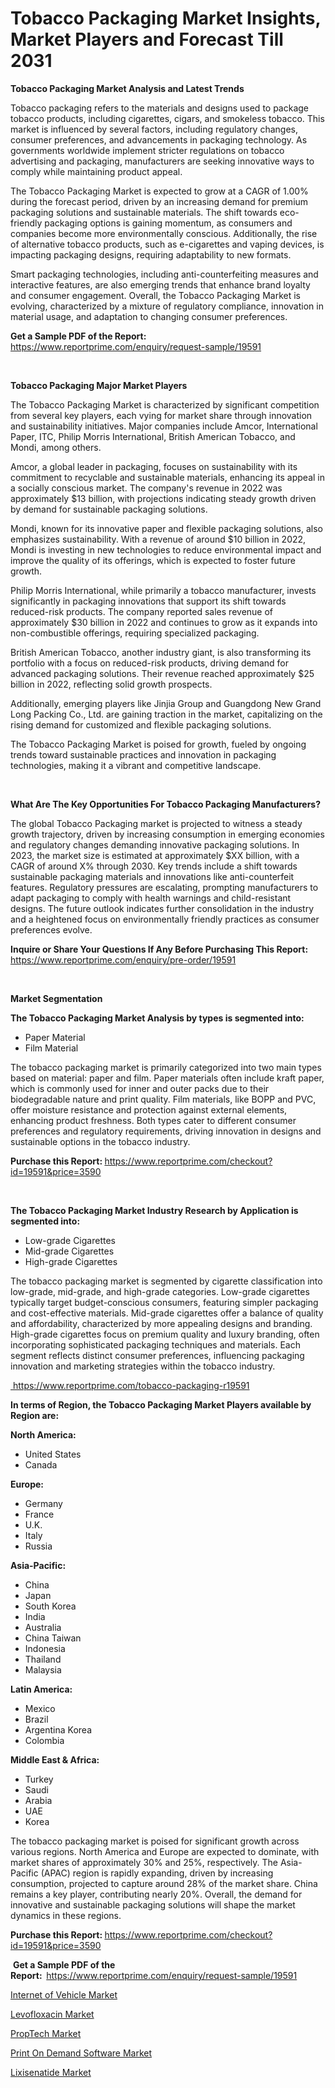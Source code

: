 <p><h1>Tobacco Packaging Market Insights, Market Players and Forecast Till 2031</h1></p><p><strong>Tobacco Packaging Market Analysis and Latest Trends</strong></p>
<p><p>Tobacco packaging refers to the materials and designs used to package tobacco products, including cigarettes, cigars, and smokeless tobacco. This market is influenced by several factors, including regulatory changes, consumer preferences, and advancements in packaging technology. As governments worldwide implement stricter regulations on tobacco advertising and packaging, manufacturers are seeking innovative ways to comply while maintaining product appeal.</p><p>The Tobacco Packaging Market is expected to grow at a CAGR of 1.00% during the forecast period, driven by an increasing demand for premium packaging solutions and sustainable materials. The shift towards eco-friendly packaging options is gaining momentum, as consumers and companies become more environmentally conscious. Additionally, the rise of alternative tobacco products, such as e-cigarettes and vaping devices, is impacting packaging designs, requiring adaptability to new formats.</p><p>Smart packaging technologies, including anti-counterfeiting measures and interactive features, are also emerging trends that enhance brand loyalty and consumer engagement. Overall, the Tobacco Packaging Market is evolving, characterized by a mixture of regulatory compliance, innovation in material usage, and adaptation to changing consumer preferences.</p></p>
<p><strong>Get a Sample PDF of the Report:&nbsp;</strong> <a href="https://www.reportprime.com/enquiry/request-sample/19591?utm_campaign=1848&utm_medium=2&utm_source=Github&utm_content=ia&utm_term=23112024&utm_id=tobacco-packaging">https://www.reportprime.com/enquiry/request-sample/19591</a></p>
<p>&nbsp;</p>
<p><strong>Tobacco Packaging Major Market Players</strong></p>
<p><p>The Tobacco Packaging Market is characterized by significant competition from several key players, each vying for market share through innovation and sustainability initiatives. Major companies include Amcor, International Paper, ITC, Philip Morris International, British American Tobacco, and Mondi, among others.</p><p>Amcor, a global leader in packaging, focuses on sustainability with its commitment to recyclable and sustainable materials, enhancing its appeal in a socially conscious market. The company's revenue in 2022 was approximately $13 billion, with projections indicating steady growth driven by demand for sustainable packaging solutions.</p><p>Mondi, known for its innovative paper and flexible packaging solutions, also emphasizes sustainability. With a revenue of around $10 billion in 2022, Mondi is investing in new technologies to reduce environmental impact and improve the quality of its offerings, which is expected to foster future growth.</p><p>Philip Morris International, while primarily a tobacco manufacturer, invests significantly in packaging innovations that support its shift towards reduced-risk products. The company reported sales revenue of approximately $30 billion in 2022 and continues to grow as it expands into non-combustible offerings, requiring specialized packaging.</p><p>British American Tobacco, another industry giant, is also transforming its portfolio with a focus on reduced-risk products, driving demand for advanced packaging solutions. Their revenue reached approximately $25 billion in 2022, reflecting solid growth prospects.</p><p>Additionally, emerging players like Jinjia Group and Guangdong New Grand Long Packing Co., Ltd. are gaining traction in the market, capitalizing on the rising demand for customized and flexible packaging solutions.</p><p>The Tobacco Packaging Market is poised for growth, fueled by ongoing trends toward sustainable practices and innovation in packaging technologies, making it a vibrant and competitive landscape.</p></p>
<p>&nbsp;</p>
<p><strong>What Are The Key Opportunities For Tobacco Packaging Manufacturers?</strong></p>
<p><p>The global Tobacco Packaging market is projected to witness a steady growth trajectory, driven by increasing consumption in emerging economies and regulatory changes demanding innovative packaging solutions. In 2023, the market size is estimated at approximately $XX billion, with a CAGR of around X% through 2030. Key trends include a shift towards sustainable packaging materials and innovations like anti-counterfeit features. Regulatory pressures are escalating, prompting manufacturers to adapt packaging to comply with health warnings and child-resistant designs. The future outlook indicates further consolidation in the industry and a heightened focus on environmentally friendly practices as consumer preferences evolve.</p></p>
<p><strong>Inquire or Share Your Questions If Any Before Purchasing This Report:</strong> <a href="https://www.reportprime.com/enquiry/pre-order/19591?utm_campaign=1848&utm_medium=2&utm_source=Github&utm_content=ia&utm_term=23112024&utm_id=tobacco-packaging">https://www.reportprime.com/enquiry/pre-order/19591</a></p>
<p>&nbsp;</p>
<p><strong>Market Segmentation</strong></p>
<p><strong>The Tobacco Packaging Market Analysis by types is segmented into:</strong></p>
<p><ul><li>Paper Material</li><li>Film Material</li></ul></p>
<p><p>The tobacco packaging market is primarily categorized into two main types based on material: paper and film. Paper materials often include kraft paper, which is commonly used for inner and outer packs due to their biodegradable nature and print quality. Film materials, like BOPP and PVC, offer moisture resistance and protection against external elements, enhancing product freshness. Both types cater to different consumer preferences and regulatory requirements, driving innovation in designs and sustainable options in the tobacco industry.</p></p>
<p><strong>Purchase this Report:&nbsp;</strong><a href="https://www.reportprime.com/checkout?id=19591&price=3590&utm_campaign=1848&utm_medium=2&utm_source=Github&utm_content=ia&utm_term=23112024&utm_id=tobacco-packaging">https://www.reportprime.com/checkout?id=19591&price=3590</a></p>
<p>&nbsp;</p>
<p><strong>The Tobacco Packaging Market Industry Research by Application is segmented into:</strong></p>
<p><ul><li>Low-grade Cigarettes</li><li>Mid-grade Cigarettes</li><li>High-grade Cigarettes</li></ul></p>
<p><p>The tobacco packaging market is segmented by cigarette classification into low-grade, mid-grade, and high-grade categories. Low-grade cigarettes typically target budget-conscious consumers, featuring simpler packaging and cost-effective materials. Mid-grade cigarettes offer a balance of quality and affordability, characterized by more appealing designs and branding. High-grade cigarettes focus on premium quality and luxury branding, often incorporating sophisticated packaging techniques and materials. Each segment reflects distinct consumer preferences, influencing packaging innovation and marketing strategies within the tobacco industry.</p></p>
<p><a href="https://www.reportprime.com/tobacco-packaging-r19591?utm_campaign=1848&utm_medium=2&utm_source=Github&utm_content=ia&utm_term=23112024&utm_id=tobacco-packaging">&nbsp;https://www.reportprime.com/tobacco-packaging-r19591</a></p>
<p><strong>In terms of Region, the Tobacco Packaging Market Players available by Region are:</strong></p>
<p>
    <p> <strong> North America: </strong>
        <ul>
            <li>United States</li>
            <li>Canada</li>
        </ul>
        </p> 
    <p> <strong> Europe: </strong>
        <ul>
            <li>Germany</li>
            <li>France</li>
            <li>U.K.</li>
            <li>Italy</li>
            <li>Russia</li>
        </ul>
        </p> 
    <p> <strong> Asia-Pacific: </strong>
        <ul>
            <li>China</li>
            <li>Japan</li>
            <li>South Korea</li>
            <li>India</li>
            <li>Australia</li>
            <li>China Taiwan</li>
            <li>Indonesia</li>
            <li>Thailand</li>
            <li>Malaysia</li>
        </ul>
        </p> 
    <p> <strong> Latin America: </strong>
        <ul>
            <li>Mexico</li>
            <li>Brazil</li>
            <li>Argentina Korea</li>
            <li>Colombia</li>
        </ul>
        </p> 
    <p> <strong> Middle East & Africa: </strong>
        <ul>
            <li>Turkey</li>
            <li>Saudi</li>
            <li>Arabia</li>
            <li>UAE</li>
            <li>Korea</li>
        </ul>
    </p>
    </p>
<p><p>The tobacco packaging market is poised for significant growth across various regions. North America and Europe are expected to dominate, with market shares of approximately 30% and 25%, respectively. The Asia-Pacific (APAC) region is rapidly expanding, driven by increasing consumption, projected to capture around 28% of the market share. China remains a key player, contributing nearly 20%. Overall, the demand for innovative and sustainable packaging solutions will shape the market dynamics in these regions.</p></p>
<p><strong>Purchase this Report: </strong><a href="https://www.reportprime.com/checkout?id=19591&price=3590&utm_campaign=1848&utm_medium=2&utm_source=Github&utm_content=ia&utm_term=23112024&utm_id=tobacco-packaging">https://www.reportprime.com/checkout?id=19591&price=3590</a></p>
<p>&nbsp;<strong>Get a Sample PDF of the Report:&nbsp;&nbsp;</strong><a href="https://www.reportprime.com/enquiry/request-sample/19591?utm_campaign=1848&utm_medium=2&utm_source=Github&utm_content=ia&utm_term=23112024&utm_id=tobacco-packaging">https://www.reportprime.com/enquiry/request-sample/19591</a></p>
<p><strong></strong></p>
<p><p><a href="https://www.linkedin.com/pulse/internet-vehicle-market-analysis-2024-2031-competitive-landscape-ueqoc?utm_campaign=1848&utm_medium=2&utm_source=Github&utm_content=ia&utm_term=23112024&utm_id=tobacco-packaging">Internet of Vehicle Market</a></p><p><a href="https://www.linkedin.com/pulse/market-analysis-levofloxacin-markets-98-cagr-forecast-from-2024-5eo1e?utm_campaign=1848&utm_medium=2&utm_source=Github&utm_content=ia&utm_term=23112024&utm_id=tobacco-packaging">Levofloxacin Market</a></p><p><a href="https://issuu.com/reportprime-2/docs/proptech-market-size-2030.pptx_02a0ccd83ad3cf?utm_campaign=1848&utm_medium=2&utm_source=Github&utm_content=ia&utm_term=23112024&utm_id=tobacco-packaging">PropTech Market</a></p><p><a href="https://issuu.com/reportprime-2/docs/print-on-demand-software-market-siz_2ecc8d9daa03c8?utm_campaign=1848&utm_medium=2&utm_source=Github&utm_content=ia&utm_term=23112024&utm_id=tobacco-packaging">Print On Demand Software Market</a></p><p><a href="https://www.linkedin.com/pulse/current-future-growth-potential-lixisenatide-market-anticipated-5yble?utm_campaign=1848&utm_medium=2&utm_source=Github&utm_content=ia&utm_term=23112024&utm_id=tobacco-packaging">Lixisenatide Market</a></p></p>